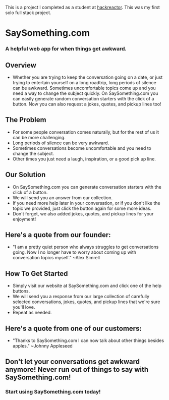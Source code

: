 This is a project I completed as a student at [hackreactor](http://hackreactor.com).  This was my first solo full stack project.

# SaySomething.com
### A helpful web app for when things get awkward.

## Overview
* Whether you are trying to keep the conversation going on a date, or just trying to entertain yourself on a long roadtrip, long periods of silence can be awkward.  Sometimes uncomfortable topics come up and you need a way to change the subject quickly.  On SaySomething.com you can easily generate random conversation starters with the click of a button.  Now you can also request a jokes, quotes, and pickup lines too!

## The Problem
* For some people conversation comes naturally, but for the rest of us it can be more challenging.  
* Long periods of silence can be very awkward.
* Sometimes conversations become uncomfortable and you need to change the subject.
* Other times you just need a laugh, inspiration, or a good pick up line.

## Our Solution
* On SaySomething.com you can generate conversation starters with the click of a button.
* We will send you an answer from our collection.
* If you need more help later in your conversation, or if you don't like the topic we provided, just click the button again for some more ideas.
* Don't forget, we also added jokes, quotes, and pickup lines for your enjoyment!

## Here's a quote from our founder:
* "I am a pretty quiet person who always struggles to get conversations going.  Now I no longer have to worry about coming up with conversation topics myself." ~Alex Simrell

## How To Get Started
* Simply visit our website at SaySomething.com and click one of the help buttons.
* We will send you a response from our large collection of carefully selected conversations, jokes, quotes, and pickup lines that we're sure you'll love.
* Repeat as needed.

## Here's a quote from one of our customers:
* "Thanks to SaySomething.com I can now talk about other things besides apples." ~Johnny Appleseed

## Don't let your conversations get awkward anymore!  Never run out of things to say with SaySomething.com! 
### Start using SaySomething.com today!
